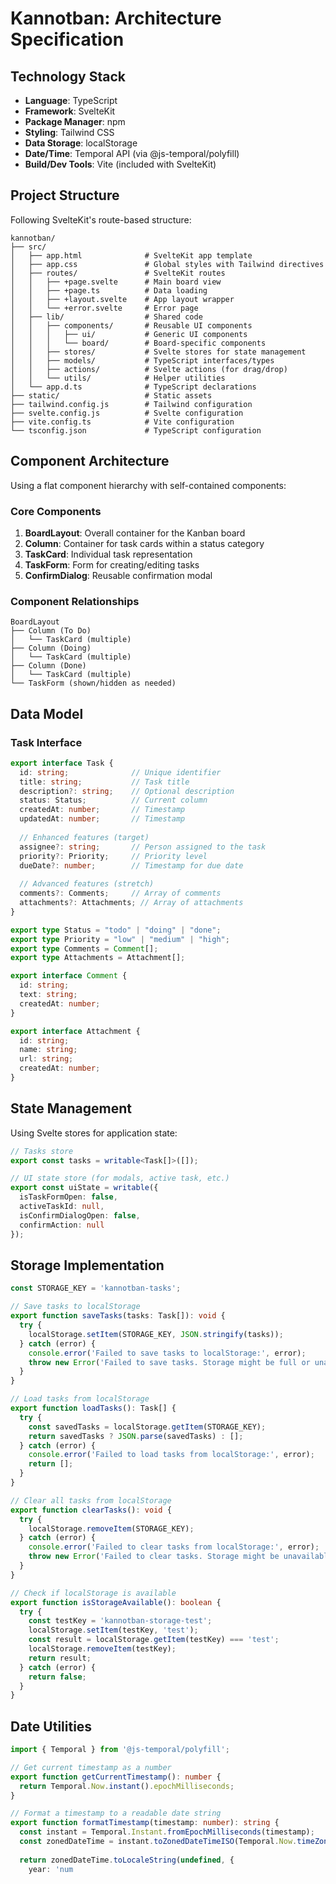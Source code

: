 # Kannotban: Architecture Specification

## Technology Stack

- **Language**: TypeScript
- **Framework**: SvelteKit
- **Package Manager**: npm
- **Styling**: Tailwind CSS
- **Data Storage**: localStorage
- **Date/Time**: Temporal API (via @js-temporal/polyfill)
- **Build/Dev Tools**: Vite (included with SvelteKit)

## Project Structure

Following SvelteKit's route-based structure:

```
kannotban/
├── src/
│   ├── app.html              # SvelteKit app template
│   ├── app.css               # Global styles with Tailwind directives
│   ├── routes/               # SvelteKit routes
│   │   ├── +page.svelte      # Main board view
│   │   ├── +page.ts          # Data loading
│   │   ├── +layout.svelte    # App layout wrapper
│   │   └── +error.svelte     # Error page
│   ├── lib/                  # Shared code
│   │   ├── components/       # Reusable UI components
│   │   │   ├── ui/           # Generic UI components
│   │   │   └── board/        # Board-specific components
│   │   ├── stores/           # Svelte stores for state management
│   │   ├── models/           # TypeScript interfaces/types
│   │   ├── actions/          # Svelte actions (for drag/drop)
│   │   └── utils/            # Helper utilities
│   └── app.d.ts              # TypeScript declarations
├── static/                   # Static assets
├── tailwind.config.js        # Tailwind configuration
├── svelte.config.js          # Svelte configuration
├── vite.config.ts            # Vite configuration
└── tsconfig.json             # TypeScript configuration
```

## Component Architecture

Using a flat component hierarchy with self-contained components:

### Core Components

1. **BoardLayout**: Overall container for the Kanban board
2. **Column**: Container for task cards within a status category
3. **TaskCard**: Individual task representation
4. **TaskForm**: Form for creating/editing tasks
5. **ConfirmDialog**: Reusable confirmation modal

### Component Relationships

```
BoardLayout
├── Column (To Do)
│   └── TaskCard (multiple)
├── Column (Doing)
│   └── TaskCard (multiple)
├── Column (Done)
│   └── TaskCard (multiple)
└── TaskForm (shown/hidden as needed)
```

## Data Model

### Task Interface

```typescript
export interface Task {
  id: string;              // Unique identifier
  title: string;           // Task title
  description?: string;    // Optional description
  status: Status;          // Current column
  createdAt: number;       // Timestamp
  updatedAt: number;       // Timestamp
  
  // Enhanced features (target)
  assignee?: string;       // Person assigned to the task
  priority?: Priority;     // Priority level
  dueDate?: number;        // Timestamp for due date
  
  // Advanced features (stretch)
  comments?: Comments;     // Array of comments
  attachments?: Attachments; // Array of attachments
}

export type Status = "todo" | "doing" | "done";
export type Priority = "low" | "medium" | "high";
export type Comments = Comment[];
export type Attachments = Attachment[];

export interface Comment {
  id: string;
  text: string;
  createdAt: number;
}

export interface Attachment {
  id: string;
  name: string;
  url: string;
  createdAt: number;
}
```

## State Management

Using Svelte stores for application state:

```typescript
// Tasks store
export const tasks = writable<Task[]>([]);

// UI state store (for modals, active task, etc.)
export const uiState = writable({
  isTaskFormOpen: false,
  activeTaskId: null,
  isConfirmDialogOpen: false,
  confirmAction: null
});
```

## Storage Implementation

```typescript
const STORAGE_KEY = 'kannotban-tasks';

// Save tasks to localStorage
export function saveTasks(tasks: Task[]): void {
  try {
    localStorage.setItem(STORAGE_KEY, JSON.stringify(tasks));
  } catch (error) {
    console.error('Failed to save tasks to localStorage:', error);
    throw new Error('Failed to save tasks. Storage might be full or unavailable.');
  }
}

// Load tasks from localStorage
export function loadTasks(): Task[] {
  try {
    const savedTasks = localStorage.getItem(STORAGE_KEY);
    return savedTasks ? JSON.parse(savedTasks) : [];
  } catch (error) {
    console.error('Failed to load tasks from localStorage:', error);
    return [];
  }
}

// Clear all tasks from localStorage
export function clearTasks(): void {
  try {
    localStorage.removeItem(STORAGE_KEY);
  } catch (error) {
    console.error('Failed to clear tasks from localStorage:', error);
    throw new Error('Failed to clear tasks. Storage might be unavailable.');
  }
}

// Check if localStorage is available
export function isStorageAvailable(): boolean {
  try {
    const testKey = 'kannotban-storage-test';
    localStorage.setItem(testKey, 'test');
    const result = localStorage.getItem(testKey) === 'test';
    localStorage.removeItem(testKey);
    return result;
  } catch (error) {
    return false;
  }
}
```

## Date Utilities

```typescript
import { Temporal } from '@js-temporal/polyfill';

// Get current timestamp as a number
export function getCurrentTimestamp(): number {
  return Temporal.Now.instant().epochMilliseconds;
}

// Format a timestamp to a readable date string
export function formatTimestamp(timestamp: number): string {
  const instant = Temporal.Instant.fromEpochMilliseconds(timestamp);
  const zonedDateTime = instant.toZonedDateTimeISO(Temporal.Now.timeZoneId());
  
  return zonedDateTime.toLocaleString(undefined, {
    year: 'num